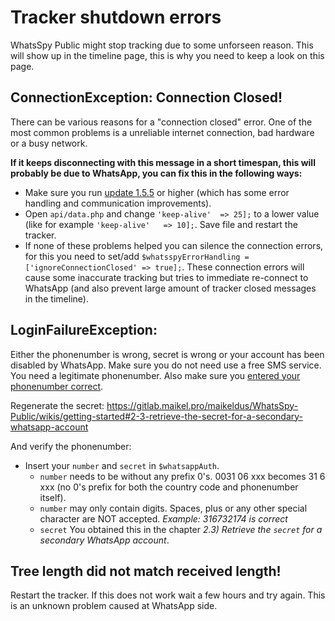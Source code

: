 # Tracker shutdown errors

WhatsSpy Public might stop tracking due to some unforseen reason. This will show up in the timeline page, this is why you need to keep a look on this page.

## ConnectionException: Connection Closed!

There can be various reasons for a "connection closed" error. One of the most common problems is a unreliable internet connection, bad hardware or a busy network. 

**If it keeps disconnecting with this message in a short timespan, this will probably be due to WhatsApp, you can fix this in the following ways:**

* Make sure you run [update 1.5.5](https://gitlab.maikel.pro/maikeldus/WhatsSpy-Public/wikis/updates) or higher (which has some error handling and communication improvements).
* Open `api/data.php` and change `'keep-alive' 	=> 25];` to a lower value (like for example `'keep-alive' 	=> 10];`. Save file and restart the tracker.
* If none of these problems helped you can silence the connection errors, for this you need to set/add `$whatsspyErrorHandling = ['ignoreConnectionClosed' => true];`. These connection errors will cause some inaccurate tracking but tries to immediate re-connect to WhatsApp (and also prevent large amount of tracker closed messages in the timeline).

##  LoginFailureException:

Either the phonenumber is wrong, secret is wrong or your account has been disabled by WhatsApp. Make sure you do not need use a free SMS service. You need a legitimate phonenumber. Also make sure you [entered your phonenumber correct](https://gitlab.maikel.pro/maikeldus/WhatsSpy-Public/wikis/getting-started#2-4-setup-the-config).

Regenerate the secret: https://gitlab.maikel.pro/maikeldus/WhatsSpy-Public/wikis/getting-started#2-3-retrieve-the-secret-for-a-secondary-whatsapp-account

And verify the phonenumber:

* Insert your `number` and `secret` in `$whatsappAuth`. 
  * `number` needs to be <countrycode><phonenumber> without any prefix 0's. 0031 06 xxx becomes 31 6 xxx (no 0's prefix for both the country code and phonenumber itself).
  * `number` may only contain digits. Spaces, plus or any other special character are NOT accepted. *Example: 316732174 is correct*
  * `secret` You obtained this in the chapter *2.3) Retrieve the `secret` for a secondary WhatsApp account*.

## Tree length did not match received length!

Restart the tracker. If this does not work wait a few hours and try again. This is an unknown problem caused at WhatsApp side.